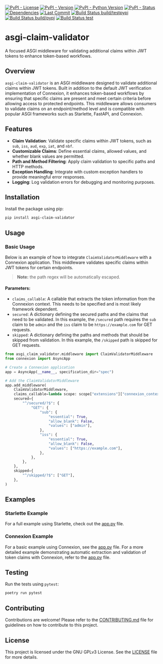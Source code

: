[![PyPI - License](https://img.shields.io/pypi/l/asgi-claim-validator)](https://www.gnu.org/licenses/gpl-3.0)
[![PyPI - Version](https://img.shields.io/pypi/v/asgi-claim-validator.svg)](https://pypi.org/project/asgi-claim-validator/)
[![PyPI - Python Version](https://img.shields.io/pypi/pyversions/asgi-claim-validator)](https://pypi.org/project/asgi-claim-validator/)
[![PyPI - Status](https://img.shields.io/pypi/status/asgi-claim-validator)](https://pypi.org/project/asgi-claim-validator/)
[![Dependencies](https://img.shields.io/librariesio/release/pypi/asgi-claim-validator)](https://libraries.io/pypi/asgi-claim-validator)
[![Last Commit](https://img.shields.io/github/last-commit/feteu/asgi-claim-validator)](https://github.com/feteu/asgi-claim-validator/commits/main)
[![Build Status build/testpypi](https://img.shields.io/github/actions/workflow/status/feteu/asgi-claim-validator/publish-testpypi.yaml?label=publish-testpypi)](https://github.com/feteu/asgi-claim-validator/actions/workflows/publish-testpypi.yaml)
[![Build Status build/pypi](https://img.shields.io/github/actions/workflow/status/feteu/asgi-claim-validator/publish-pypi.yaml?label=publish-pypi)](https://github.com/feteu/asgi-claim-validator/actions/workflows/publish-pypi.yaml)
[![Build Status test](https://img.shields.io/github/actions/workflow/status/feteu/asgi-claim-validator/test.yaml?label=test)](https://github.com/feteu/asgi-claim-validator/actions/workflows/test.yaml)

# asgi-claim-validator

A focused ASGI middleware for validating additional claims within JWT tokens to enhance token-based workflows.

## Overview

`asgi-claim-validator` is an ASGI middleware designed to validate additional claims within JWT tokens. Built in addition to the default JWT verification implementation of Connexion, it enhances token-based workflows by ensuring that specific claims are present and meet certain criteria before allowing access to protected endpoints. This middleware allows consumers to validate claims on an endpoint/method level and is compatible with popular ASGI frameworks such as Starlette, FastAPI, and Connexion.

## Features

- **Claim Validation**: Validate specific claims within JWT tokens, such as `sub`, `iss`, `aud`, `exp`, `iat`, and `nbf`.
- **Customizable Claims**: Define essential claims, allowed values, and whether blank values are permitted.
- **Path and Method Filtering**: Apply claim validation to specific paths and HTTP methods.
- **Exception Handling**: Integrate with custom exception handlers to provide meaningful error responses.
- **Logging**: Log validation errors for debugging and monitoring purposes.

## Installation

Install the package using pip:

```sh
pip install asgi-claim-validator
```

## Usage

### Basic Usage

Below is an example of how to integrate `ClaimValidatorMiddleware` with a Connexion application. This middleware validates specific claims within JWT tokens for certain endpoints.

> **Note:** the path regex will be automatically escaped.

#### Parameters:

- `claims_callable`: A callable that extracts the token information from the Connexion context. This needs to be specified and is most likely framework dependent.
- `secured`: A dictionary defining the secured paths and the claims that need to be validated. In this example, the `/secured` path requires the `sub` claim to be `admin` and the `iss` claim to be `https://example.com` for GET requests.
- `skipped`: A dictionary defining the paths and methods that should be skipped from validation. In this example, the `/skipped` path is skipped for GET requests.

```python
from asgi_claim_validator.middleware import ClaimValidatorMiddleware
from connexion import AsyncApp

# Create a Connexion application
app = AsyncApp(__name__, specification_dir="spec")

# Add the ClaimValidatorMiddleware
app.add_middleware(
    ClaimValidatorMiddleware,
    claims_callable=lambda scope: scope["extensions"]["connexion_context"]["token_info"],
    secured={
        "^/secured/?$": {
            "GET": {
                "sub": {
                    "essential": True,
                    "allow_blank": False,
                    "values": ["admin"],
                },
                "iss": {
                    "essential": True,
                    "allow_blank": False,
                    "values": ["https://example.com"],
                },
            },
        },
    },
    skipped={
        "^/skipped/?$": ["GET"],
    },
)
```

## Examples

### Starlette Example
For a full example using Starlette, check out the [app.py](examples/starlette/simple/app.py) file.

### Connexion Example
For a basic example using Connexion, see the [app.py](examples/connexion/simple/app.py) file.
For a more detailed example demonstrating automatic extraction and validation of token claims with Connexion, refer to the [app.py](examples/connexion/complex/app.py) file.

## Testing
Run the tests using `pytest`:

```sh
poetry run pytest
```

## Contributing
Contributions are welcome! Please refer to the [CONTRIBUTING.md](CONTRIBUTING.md) file for guidelines on how to contribute to this project.

## License
This project is licensed under the GNU GPLv3 License. See the [LICENSE](LICENSE) file for more details.